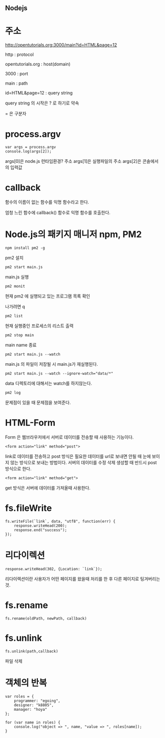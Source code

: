 ## Nodejs

# 주소

http://opentutorials.org:3000/main?id=HTML&page=12

http : protocol

opentutorials.org : host(domain)

3000 : port

main : path

id=HTML&page=12 : query string

query string 의 시작은 ? 로 하기로 약속

= 은 구분자

# process.argv

    var args = process.argv
    console.log(args[2]);

args[0]은 node.js 런타임환경? 주소
args[1]은 실행파일의 주소
args[2]은 콘솔에서의 입력값

# callback

함수의 이름이 없는 함수를 익명 함수라고 한다.

엄청 느린 함수에 callback() 함수로 익명 함수를 호출한다.

# Node.js의 패키지 매니저 npm, PM2

    npm install pm2 -g

pm2 설치

    pm2 start main.js

main.js 실행

    pm2 monit

현재 pm2 에 실행되고 있는 프로그램 목록 확인

나가려면 q

    pm2 list

현재 실행중인 프로세스의 리스트 출력

    pm2 stop main

main name 종료

    pm2 start main.js --watch

main.js 의 파일이 저장될 시 main.js가 재실행된다.

    pm2 start main.js --watch --ignore-watch="data/*"

data 디렉토리에 대해서는 watch를 하지않는다.

    pm2 log

문제점이 있을 때 문제점을 보여준다.

# HTML-Form

Form 은 웹브라우저에서 서버로 데이터를 전송할 때 사용하는 기능이다.

    <form action="link" method="post">

link로 데이터를 전송하고 post 방식은 필요한 데이터를 url로 보내면 안될 때 눈에 보이지 않는 방식으로 보내는 방법이다. 서버의 데이터를 수정 삭제 생성할 때 반드시 post 방식으로 한다.

    <form action="link" method="get">

get 방식은 서버에 데이터를 가져올때 사용한다.

# fs.fileWrite

    fs.writeFile(`link`, data, "utf8", function(err) {
        response.writeHead(200);
        response.end("success");
    });

# 리다이렉션

    response.writeHead(302, {Location: `link`});

리다이렉션이란 사용자가 어떤 페이지를 왔을때 처리를 한 후 다른 페이지로 팅겨버리는 것.

# fs.rename

    fs.rename(oldPath, newPath, callback)

# fs.unlink

    fs.unlink(path,callback)

파일 삭제

# 객체의 반복

    var roles = {
        programmer: "egoing",
        designer: "k8805",
        manager: "hoya"
    };

    for (var name in roles) {
        console.log("object => ", name, "value => ", roles[name]);
    }
